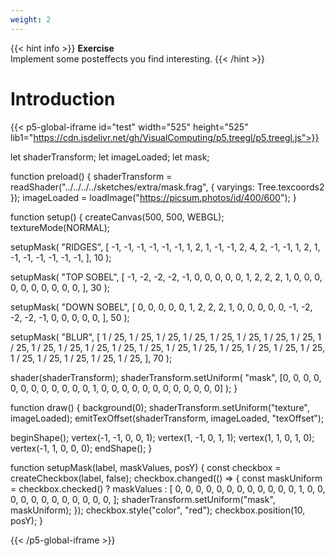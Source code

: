 ```yaml
---
weight: 2
---
```


{{< hint info >}}
**Exercise**  
Implement some posteffects you find interesting.
{{< /hint >}}
# Introduction

{{< p5-global-iframe id="test" width="525" height="525" lib1="https://cdn.jsdelivr.net/gh/VisualComputing/p5.treegl/p5.treegl.js">}}

let shaderTransform;
let imageLoaded;
let mask;

function preload() {
  shaderTransform = readShader("../../../../sketches/extra/mask.frag", { varyings: Tree.texcoords2 });
  imageLoaded = loadImage("https://picsum.photos/id/400/600");
}

function setup() {
  createCanvas(500, 500, WEBGL);
  textureMode(NORMAL);

  setupMask(
    "RIDGES",
    [
      -1, -1, -1, -1, -1, -1, 1, 2, 1, -1, -1, 2, 4, 2, -1, -1, 1, 2, 1, -1, -1,
      -1, -1, -1, -1,
    ],
    10
  );

  setupMask(
    "TOP SOBEL",
    [
      -1, -2, -2, -2, -1, 0, 0, 0, 0, 0, 1, 2, 2, 2, 1, 0, 0, 0, 0, 0, 0, 0, 0,
      0, 0,
    ],
    30
  );

  setupMask(
    "DOWN SOBEL",
    [
      0, 0, 0, 0, 0, 1, 2, 2, 2, 1, 0, 0, 0, 0, 0, -1, -2, -2, -2, -1, 0, 0, 0,
      0, 0,
    ],
    50
  );

  setupMask(
    "BLUR",
    [
      1 / 25,
      1 / 25,
      1 / 25,
      1 / 25,
      1 / 25,
      1 / 25,
      1 / 25,
      1 / 25,
      1 / 25,
      1 / 25,
      1 / 25,
      1 / 25,
      1 / 25,
      1 / 25,
      1 / 25,
      1 / 25,
      1 / 25,
      1 / 25,
      1 / 25,
      1 / 25,
      1 / 25,
      1 / 25,
      1 / 25,
      1 / 25,
      1 / 25,
    ],
    70
  );

  shader(shaderTransform);
  shaderTransform.setUniform(
    "mask",
    [0, 0, 0, 0, 0, 0, 0, 0, 0, 0, 0, 0, 1, 0, 0, 0, 0, 0, 0, 0, 0, 0, 0, 0, 0]
  );
}

function draw() {
  background(0);
  shaderTransform.setUniform("texture", imageLoaded);
  emitTexOffset(shaderTransform, imageLoaded, "texOffset");

  beginShape();
  vertex(-1, -1, 0, 0, 1);
  vertex(1, -1, 0, 1, 1);
  vertex(1, 1, 0, 1, 0);
  vertex(-1, 1, 0, 0, 0);
  endShape();
}

function setupMask(label, maskValues, posY) {
  const checkbox = createCheckbox(label, false);
  checkbox.changed(() => {
    const maskUniform = checkbox.checked()
      ? maskValues
      : [
          0, 0, 0, 0, 0, 0, 0, 0, 0, 0, 0, 0, 1, 0, 0, 0, 0, 0, 0, 0, 0, 0, 0,
          0, 0,
        ];
    shaderTransform.setUniform("mask", maskUniform);
  });
  checkbox.style("color", "red");
  checkbox.position(10, posY);
}



{{< /p5-global-iframe >}}


